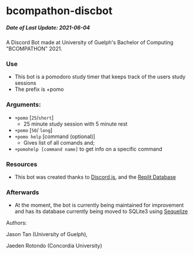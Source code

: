 # bcompathon-discbot
##### Date of Last Update: 2021-06-04

A Discord Bot made at University of Guelph's Bachelor of Computing "BCOMPATHON" 2021.

### Use 
- This bot is a pomodoro study timer that keeps track of the users study sessions
- The prefix is +pomo
### Arguments: 
- `+pomo` [`25`/`short`]
  - 25 minute study session with 5 minute rest
- `+pomo` [`50`/ `long`]
- `+pomo help` [command (optional)]
  - Gives list of all comands and;
- `+pomohelp [command name]` to get info on a specific command

### Resources
- This bot was created thanks to [Discord.js](https://discord.js.org/#/), and the [Replit Database](https://docs.replit.com/misc/database)

### Afterwards
- At the moment, the bot is currently being maintained for improvement and has its database currently being moved to SQLite3 using [Sequelize](https://sequelize.org/master/)

Authors: 

Jason Tan (University of Guelph), 

Jaeden Rotondo (Concordia University)